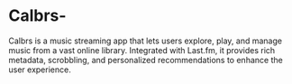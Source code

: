 # Calbrs-
Calbrs is a music streaming app that lets users explore, play, and manage music from a vast online library. Integrated with Last.fm, it provides rich metadata, scrobbling, and personalized recommendations to enhance the user experience.

